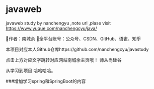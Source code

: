 # javaweb
javaweb study by nanchengyu ,note url ,plase visit https://www.yuque.com/nanchengcyu/java/

💫作者：南城余
🌟全平台账号：公众号、CSDN、GitHub、语雀、知乎

本项目对应本人Github仓库https://github.com/nanchengcyu/javastudy

点击上方对应文字跳转对应网站南城余主页哦！
师从尚硅谷

从学习到项目 哈哈哈哈。


###增加学习spring和SpringBoot的内容